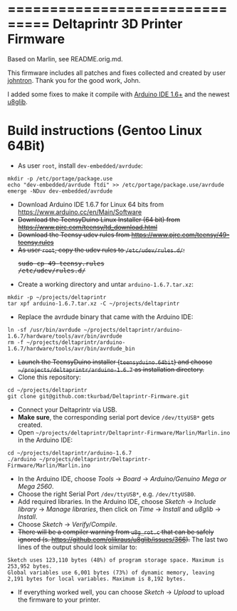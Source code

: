 ===============================
Deltaprintr 3D Printer Firmware
===============================

Based on Marlin, see README.orig.md.

This firmware includes all patches and fixes collected and created by user [johntron](https://github.com/johntron).
Thank you for the good work, John.

I added some fixes to make it compile with [Arduino IDE 1.6+](https://www.arduino.cc) and the newest [u8glib](https://github.com/olikraus/u8glib).

Build instructions (Gentoo Linux 64Bit)
=======================================

- As user `root`, install `dev-embedded/avrdude`:
```
mkdir -p /etc/portage/package.use
echo "dev-embedded/avrdude ftdi" >> /etc/portage/package.use/avrdude
emerge -NDuv dev-embedded/avrdude
```
- Download Arduino IDE 1.6.7 for Linux 64 bits from https://www.arduino.cc/en/Main/Software
- ~~Download the TeensyDuino Linux Installer (64 bit) from https://www.pjrc.com/teensy/td_download.html~~
- ~~Download the Teensy udev rules from https://www.pjrc.com/teensy/49-teensy.rules~~
- ~~As user `root`, copy the udev rules to `/etc/udev/rules.d/`:~~
<del><pre>sudo cp 49-teensy.rules /etc/udev/rules.d/</pre></del>
- Create a working directory and untar `arduino-1.6.7.tar.xz`:
```
mkdir -p ~/projects/deltaprintr
tar xpf arduino-1.6.7.tar.xz -C ~/projects/deltaprintr
```
- Replace the avrdude binary that came with the Arduino IDE:
```
ln -sf /usr/bin/avrdude ~/projects/deltaprintr/arduino-1.6.7/hardware/tools/avr/bin/avrdude
rm -f ~/projects/deltaprintr/arduino-1.6.7/hardware/tools/avr/bin/avrdude_bin
```
- ~~Launch the TeensyDuino installer (`teensyduino.64bit`) and choose `~/projects/deltaprintr/arduino-1.6.7` as installation directory.~~
- Clone this repository:
```
cd ~/projects/deltaprintr
git clone git@github.com:tkurbad/Deltaprintr-Firmware.git
```
- Connect your Deltaprintr via USB.
- **Make sure**, the corresponding serial port device `/dev/ttyUSB*` gets created.
- Open `~/projects/deltaprintr/Deltaprintr-Firmware/Marlin/Marlin.ino` in the Arduino IDE:
```
cd ~/projects/deltaprintr/arduino-1.6.7
./arduino ~/projects/deltaprintr/Deltaprintr-Firmware/Marlin/Marlin.ino
```
- In the Arduino IDE, choose *Tools* &rarr; *Board* &rarr; *Arduino/Genuino Mega or Mega 2560*.
- Choose the right Serial Port `/dev/ttyUSB*`, e.g. `/dev/ttyUSB0`.
- Add required libraries. In the Arduino IDE, choose *Sketch* &rarr; *Include library* &rarr; *Manage libraries*, 
then click on *Time* &rarr; *Install* and *u8glib* &rarr; *Install*.
- Choose *Sketch* &rarr; *Verify/Compile*.
- ~~There will be a compiler warning from `u8g_rot.c` that can be safely ignored (s. https://github.com/olikraus/u8glib/issues/366).~~
The last two lines of the output should look similar to:
```
Sketch uses 123,110 bytes (48%) of program storage space. Maximum is 253,952 bytes.
Global variables use 6,001 bytes (73%) of dynamic memory, leaving 2,191 bytes for local variables. Maximum is 8,192 bytes.
```
- If everything worked well, you can choose *Sketch* &rarr; *Upload* to upload the firmware to your printer.
